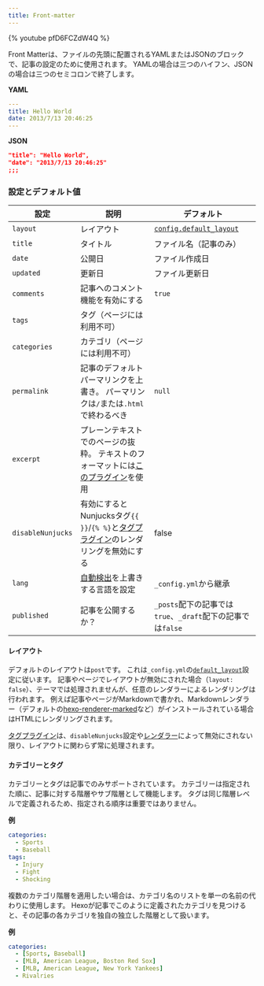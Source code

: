 ```yaml
---
title: Front-matter
---
```


{% youtube pfD6FCZdW4Q %}

Front Matterは、ファイルの先頭に配置されるYAMLまたはJSONのブロックで、記事の設定のために使用されます。 YAMLの場合は三つのハイフン、JSONの場合は三つのセミコロンで終了します。

**YAML**

```yaml
---
title: Hello World
date: 2013/7/13 20:46:25
---
```

**JSON**

```json
"title": "Hello World",
"date": "2013/7/13 20:46:25"
;;;
```

### 設定とデフォルト値

| 設定                | 説明                                                                  | デフォルト                                                  |
| ----------------- | ------------------------------------------------------------------- | ------------------------------------------------------ |
| `layout`          | レイアウト                                                               | [`config.default_layout`](/docs/configuration#Writing) |
| `title`           | タイトル                                                                | ファイル名（記事のみ）                                            |
| `date`            | 公開日                                                                 | ファイル作成日                                                |
| `updated`         | 更新日                                                                 | ファイル更新日                                                |
| `comments`        | 記事へのコメント機能を有効にする                                                    | `true`                                                 |
| `tags`            | タグ（ページには利用不可）                                                       |                                                        |
| `categories`      | カテゴリ（ページには利用不可）                                                     |                                                        |
| `permalink`       | 記事のデフォルトパーマリンクを上書き。 パーマリンクは`/`または`.html`で終わるべき                      | `null`                                                 |
| `excerpt`         | プレーンテキストでのページの抜粋。 テキストのフォーマットには[このプラグイン](tag-plugins#記事の抜粋)を使用      |                                                        |
| `disableNunjucks` | 有効にするとNunjucksタグ`{{ }}`/`{% %}`と[タグプラグイン](tag-plugins)のレンダリングを無効にする | false                                                  |
| `lang`            | [自動検出](internationalization#パス)を上書きする言語を設定                          | `_config.yml`から継承                                      |
| `published`       | 記事を公開するか？                                                           | `_posts`配下の記事では`true`、`_draft`配下の記事では`false`           |

#### レイアウト

デフォルトのレイアウトは`post`です。 これは`_config.yml`の[`default_layout`](configuration#執筆)設定に従います。 記事やページでレイアウトが無効にされた場合（`layout: false`）、テーマでは処理されませんが、任意のレンダラーによるレンダリングは行われます。 例えば記事やページがMarkdownで書かれ、Markdownレンダラー（デフォルトの[hexo-renderer-marked](https://github.com/hexojs/hexo-renderer-marked)など）がインストールされている場合はHTMLにレンダリングされます。

[タグプラグイン](tag-plugins)は、`disableNunjucks`設定や[レンダラー](../api/renderer#Nunjucksタグを無効にする)によって無効にされない限り、レイアウトに関わらず常に処理されます。

#### カテゴリーとタグ

カテゴリーとタグは記事でのみサポートされています。 カテゴリーは指定された順に、記事に対する階層やサブ階層として機能します。 タグは同じ階層レベルで定義されるため、指定される順序は重要ではありません。

**例**

```yaml
categories:
  - Sports
  - Baseball
tags:
  - Injury
  - Fight
  - Shocking
```

複数のカテゴリ階層を適用したい場合は、カテゴリ名のリストを単一の名前の代わりに使用します。 Hexoが記事でこのように定義されたカテゴリを見つけると、その記事の各カテゴリを独自の独立した階層として扱います。

**例**

```yaml
categories:
  - [Sports, Baseball]
  - [MLB, American League, Boston Red Sox]
  - [MLB, American League, New York Yankees]
  - Rivalries
```
